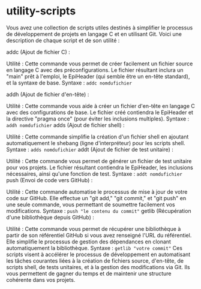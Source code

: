 # utility-scripts
Vous avez une collection de scripts utiles destinés à simplifier le processus de développement de projets en langage C et en utilisant Git. Voici une description de chaque script et de son utilité :

addc (Ajout de fichier C) :

Utilité : Cette commande vous permet de créer facilement un fichier source en langage C avec des préconfigurations. Le fichier résultant inclura un "main" prêt à l'emploi, le EpiHeader (qui semble être un en-tête standard), et la syntaxe de base.
Syntaxe : ```addc nomdufichier```

addh (Ajout de fichier d'en-tête) :

Utilité : Cette commande vous aide à créer un fichier d'en-tête en langage C avec des configurations de base. Le fichier créé contiendra le EpiHeader et la directive "pragma once" (pour éviter les inclusions multiples).
Syntaxe : ```addh nomdufichier```
adds (Ajout de fichier shell) :

Utilité : Cette commande simplifie la création d'un fichier shell en ajoutant automatiquement le shebang (ligne d'interpréteur) pour les scripts shell.
Syntaxe : ```adds nomdufichier```
addt (Ajout de fichier de test unitaire) :

Utilité : Cette commande vous permet de générer un fichier de test unitaire pour vos projets. Le fichier résultant contiendra le EpiHeader, les inclusions nécessaires, ainsi qu'une fonction de test.
Syntaxe : ```addt nomdufichier```
push (Envoi de code vers GitHub) :

Utilité : Cette commande automatise le processus de mise à jour de votre code sur GitHub. Elle effectue un "git add," "git commit," et "git push" en une seule commande, vous permettant de soumettre facilement vos modifications.
Syntaxe : ```push "le contenu du commit"```
getlib (Récupération d'une bibliothèque depuis GitHub) :

Utilité : Cette commande vous permet de récupérer une bibliothèque à partir de son référentiel GitHub si vous avez renseigné l'URL du référentiel. Elle simplifie le processus de gestion des dépendances en clonant automatiquement la bibliothèque.
Syntaxe : ```getlib "votre commit"```
Ces scripts visent à accélérer le processus de développement en automatisant les tâches courantes liées à la création de fichiers source, d'en-tête, de scripts shell, de tests unitaires, et à la gestion des modifications via Git. Ils vous permettent de gagner du temps et de maintenir une structure cohérente dans vos projets.
